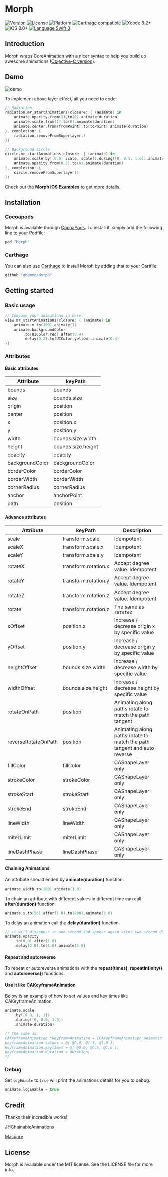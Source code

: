 # Morph

[![Version](https://img.shields.io/cocoapods/v/Morph.svg?style=flat)](http://cocoapods.org/pods/Morph) [![License](https://img.shields.io/cocoapods/l/Morph.svg?style=flat)](http://cocoapods.org/pods/Morph) [![Platform](https://img.shields.io/cocoapods/p/Morph.svg?style=flat)](http://cocoapods.org/pods/Morph) [![Carthage compatible](https://img.shields.io/badge/Carthage-compatible-4BC51D.svg?style=flat)](https://github.com/Carthage/Carthage) ![Xcode 8.2+](https://img.shields.io/badge/Xcode-8.2%2B-blue.svg) ![iOS 8.0+](https://img.shields.io/badge/iOS-8.0%2B-blue.svg) [![Language Swift 3](https://img.shields.io/badge/Language-Swift%203.0.1-orange.svg)](https://swift.org)

## Introduction

Morph wraps CoreAnimation with a nicer syntax to help you build up awesome animations ([Objective-C version](https://github.com/gbammc/Mystique)).

## Demo

![demo](/Resources/demo.gif?raw=true)

To implement above layer effect, all you need to code:

```swift
// Radiation
radiation.mr_startAnimations(closure: { (animate) in
    animate.opacity.from(1).to(0).animate(duration)
    animate.scale.from(1).to(0).animate(duration)
    animate.center.from(fromPoint).to(toPoint).animate(duration)
}, completion: {
    radiation.removeFromSuperlayer()
})

// Background circle
circle.mr_startAnimations(closure: { (animate) in
    animate.scale.by([0.8, scale, scale]).during([0, 0.5, 1.0]).animate(duration)
    animate.opacity.from(0.5).to(0).animate(duration)
}, completion: {
    circle.removeFromSuperlayer()
})
```

Check out the __Morph iOS Examples__ to get more details.

## Installation

### Cocoapods

Morph is available through [CocoaPods](http://cocoapods.org). To install it, simply add the following line to your Podfile:

```ruby
pod "Morph"
```

### Carthage

You can also use [Carthage](https://github.com/Carthage/Carthage) to install Morph by adding that to your Cartfile:

```ruby
github "gbammc/Morph"
```

## Getting started

### Basic usage

```swift
// Compose your animations in here.
view.mr_startAnimations(closure: { (animate) in
    animate.x.to(100).animate(1)
    animate.backgroundColor
        .to(UIColor.red).after(0.4)
        .delay(0.2).to(UIColor.yellow).animate(0.4)
})
```

### Attributes

#### Basic attributes

| Attribute | keyPath |
|-----------|---------|
| bounds | bounds |
| size | bounds.size |
| origin | position |
| center | position |
| x | position.x |
| y | position.y |
| width | bounds.size.width |
| height | bounds.size.height |
| opacity | opacity |
| backgroundColor | backgroundColor |
| borderColor | borderColor |
| borderWidth | borderWidth |
| cornerRadius | cornerRadius |
| anchor | anchorPoint |
| path | position |

#### Advance attributes

| Attribute | keyPath | Description |
|-----------|---------|-------------|
| scale | transform.scale |  Idempotent |
| scaleX | transform.scale.x | Idempotent |
| scaleY | transform.scale.y | Idempotent |
| rotateX | transform.rotation.x | Accept degree value. Idempotent |
| rotateY | transform.rotation.y | Accept degree value. Idempotent |
| rotateZ | transform.rotation.z | Accept degree value. Idempotent |
| rotate | transform.rotation.z | The same as ```rotateZ``` |
| xOffset | position.x | Increase / decrease origin x by specific value |
| yOffset | position.y | Increase / decrease origin y by specific value |
| heightOffset | bounds.size.width | Increase / decrease width by specific value |
| widthOffset | bounds.size.height | Increase / decrease height by specific value |
| rotateOnPath | position | Animating along paths rotate to match the path tangent  |
| reverseRotateOnPath | position | Animating along paths rotate to match the path tangent and auto reverse |
| fillColor | fillColor | CAShapeLayer only |
| strokeColor | strokeColor | CAShapeLayer only |
| strokeStart | strokeStart | CAShapeLayer only |
| strokeEnd | strokeEnd | CAShapeLayer only |
| lineWidth | lineWidth | CAShapeLayer only |
| miterLimit | miterLimit | CAShapeLayer only |
| lineDashPhase | lineDashPhase | CAShapeLayer only |

#### Chaining Animations

An attribute should ended by __animate(duration)__ function.

```swift
animate.width.to(100).animate(1.0)
```

To chain an attribute with different values in different time can call __after(duration)__ function.

```swift
animate.x.to(50).after(1.0).to(200).animate(2.0)
```

To delay an animation call the __delay(duration)__ function.

```swift
// it will disappear in one second and appear again after two second delay
animate.opacity
    .to(0.0).after(1.0)
    .delay(2.0).to(1.0).animate(1.0)
```

#### Repeat and autoreverse

To repeat or autoreverse animations with the __repeat(times)__, __repeatInfinity()__ and __autoreverse()__ functions.

#### Use it like CAKeyframeAnimation

Below is an example of how to set values and key times like CAKeyframeAnimation.

```swift
animate.scale
	.by([0.8, 1, 1])
	.during([0, 0.5, 1.0])
	.animate(duration)

/* the same as:
CAKeyframeAnimation *keyframeAnimation = [CAKeyframeAnimation animationWithKeyPath:@"transform.scale"];
keyframeAnimation.values = @[ @0.0, @1.1, @1.0 ];
keyframeAnimation.keyTimes = @[ @0.0, @0.5, @1.0 ];
keyframeAnimation.duration = duration;
*/
```

### Debug

Set ```logEnable``` to ```true``` will print the animations details for you to debug.

```swift
animate.logEnable = true
```

## Credit

Thanks their incredible works!

[JHChainableAnimations](https://github.com/jhurray/JHChainableAnimations)

[Masonry](https://github.com/SnapKit/Masonry)

## License

Morph is available under the MIT license. See the LICENSE file for more info.
